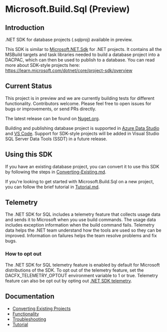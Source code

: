 # Microsoft.Build.Sql (Preview)

## Introduction
.NET SDK for database projects (.sqlproj) available in preview.

This SDK is similar to [Microsoft.NET.Sdk](https://learn.microsoft.com/dotnet/core/project-sdk/overview) for .NET projects. It contains all the MSBuild targets and task libraries needed to build a database project into a DACPAC, which can then be used to publish to a database. You can read more about SDK-style projects here: https://learn.microsoft.com/dotnet/core/project-sdk/overview

## Current Status
This project is in preview and we are currently building tests for different functionality. Contributors welcome. Please feel free to open issues for bugs or improvements, or send PRs directly.

The latest release can be found on [Nuget.org](https://www.nuget.org/packages/Microsoft.Build.Sql/).

Building and publishing database project is supported in [Azure Data Studio](https://github.com/microsoft/azuredatastudio) and [VS Code](https://marketplace.visualstudio.com/items?itemName=ms-mssql.sql-database-projects-vscode). Support for SDK-style projects will be added in Visual Studio SQL Server Data Tools (SSDT) in a future release.

## Using this SDK

If you have an existing database project, you can convert it to use this SDK by following the steps in [Converting-Existing.md](docs/Converting-Existing.md).

If you're looking to get started with Microsoft.Build.Sql on a new project, you can follow the brief tutorial in [Tutorial.md](docs/Tutorial.md).

## Telemetry
The .NET SDK for SQL includes a telemetry feature that collects usage data and sends it to Microsoft when you use build commands. The usage data includes exception information when the build command fails. Telemetry data helps the .NET team understand how the tools are used so they can be improved. Information on failures helps the team resolve problems and fix bugs.

### How to opt out
The .NET SDK for SQL telemetry feature is enabled by default for Microsoft distributions of the SDK. To opt out of the telemetry feature, set the DACFX_TELEMETRY_OPTOUT environment variable to 1 or true. Telemetry feature can also be opt out by opting out [.NET SDK telemetry](https://learn.microsoft.com/dotnet/core/tools/telemetry#how-to-opt-out). 

## Documentation
- [Converting Existing Projects](docs/Converting-Existing.md)
- [Functionality](docs/Functionality.md)
- [Troubleshooting](docs/Troubleshooting.md)
- [Tutorial](docs/Tutorial.md)
